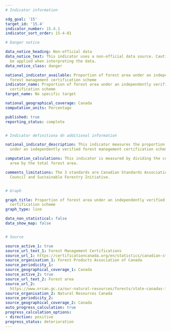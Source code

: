 ```yaml
---
# Indicator information

sdg_goal: '15'
target_id: '15.4'
indicator_number: 15.4.1
indicator_sort_order: 15-4-01

# Danger notice

data_notice_heading: Non-official data
data_notice_text: This indicator uses a non-official data source. Caution needs to
  be applied when interpreting the data.
data_notice_class: danger

national_indicator_available: Proportion of forest area under an independently verified
  forest management certification scheme
indicator_name: Proportion of forest area under an independently verified forest management
  certification scheme
target_name: No specific target

national_geographical_coverage: Canada
computation_units: Percentage

published: true
reporting_status: complete


# Indicator definitiona dn additional information

national_indicator_description: This indicator measures the proportion of forest area
  under an independently verified forest management certification scheme.

computation_calculations: This indicator is measured by dividing the certified forest
  area by the total forest area.

comments_limitations: The 3 standards are Canadian Standards Association, Forest Stewardship
  Council and Sustainable Forestry Initiative.


# Graph

graph_title: Proportion of forest area under an independently verified forest management
  certification scheme
graph_type: line

data_non_statistical: false
data_show_map: false


# Source

source_active_1: true
source_url_text_1: Forest Management Certifications
source_url_1: https://certificationcanada.org/en/statistics/canadian-statistics/
source_organisation_1: Forest Products Association of Canada
source_periodicity_1:
source_geographical_coverage_1: Canada
source_active_2: true
source_url_text_2: Forest area
source_url_2: 
  https://www.nrcan.gc.ca/our-natural-resources/forests/state-canadas-forests-report/how-much-forest-does-canada-have/17601#forest-area
source_organisation_2: Natural Resources Canada
source_periodicity_2:
source_geographical_coverage_2: Canada
auto_progress_calculation: true
progress_calculation_options:
- direction: positive
progress_status: deterioration
---
```

